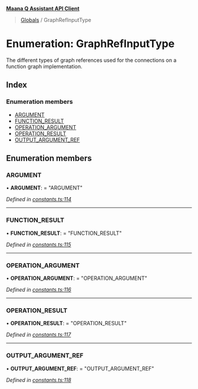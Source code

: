 **[Maana Q Assistant API Client](../README.md)**

> [Globals](../README.md) / GraphRefInputType

# Enumeration: GraphRefInputType

The different types of graph references used for the connections on a
function graph implementation.

## Index

### Enumeration members

* [ARGUMENT](graphrefinputtype.md#argument)
* [FUNCTION\_RESULT](graphrefinputtype.md#function_result)
* [OPERATION\_ARGUMENT](graphrefinputtype.md#operation_argument)
* [OPERATION\_RESULT](graphrefinputtype.md#operation_result)
* [OUTPUT\_ARGUMENT\_REF](graphrefinputtype.md#output_argument_ref)

## Enumeration members

### ARGUMENT

•  **ARGUMENT**:  = "ARGUMENT"

*Defined in [constants.ts:114](https://github.com/maana-io/q-assistant-client/blob/18eccdb/src/constants.ts#L114)*

___

### FUNCTION\_RESULT

•  **FUNCTION\_RESULT**:  = "FUNCTION\_RESULT"

*Defined in [constants.ts:115](https://github.com/maana-io/q-assistant-client/blob/18eccdb/src/constants.ts#L115)*

___

### OPERATION\_ARGUMENT

•  **OPERATION\_ARGUMENT**:  = "OPERATION\_ARGUMENT"

*Defined in [constants.ts:116](https://github.com/maana-io/q-assistant-client/blob/18eccdb/src/constants.ts#L116)*

___

### OPERATION\_RESULT

•  **OPERATION\_RESULT**:  = "OPERATION\_RESULT"

*Defined in [constants.ts:117](https://github.com/maana-io/q-assistant-client/blob/18eccdb/src/constants.ts#L117)*

___

### OUTPUT\_ARGUMENT\_REF

•  **OUTPUT\_ARGUMENT\_REF**:  = "OUTPUT\_ARGUMENT\_REF"

*Defined in [constants.ts:118](https://github.com/maana-io/q-assistant-client/blob/18eccdb/src/constants.ts#L118)*
